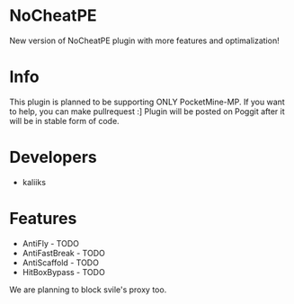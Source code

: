 # NoCheatPE
New version of NoCheatPE plugin with more features and optimalization!

# Info
This plugin is planned to be supporting ONLY PocketMine-MP.
If you want to help, you can make pullrequest :]
Plugin will be posted on Poggit after it will be in stable form of code.

# Developers
- kaliiks

# Features
- AntiFly - TODO
- AntiFastBreak - TODO
- AntiScaffold - TODO
- HitBoxBypass - TODO

We are planning to block svile's proxy too.

